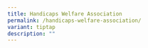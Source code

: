 ```yaml
---
title: Handicaps Welfare Association
permalink: /handicaps-welfare-association/
variant: tiptap
description: ""
---
```

<p></p>